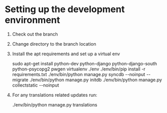 # Setting up the development environment

1. Check out the branch
2. Change directory to the branch location
3. Install the apt requirements and set up a virtual env

    sudo apt-get install python-dev python-django python-django-south python-psycopg2 pwgen
    virtualenv ./env
    ./env/bin/pip install -r requirements.txt
    ./env/bin/python manage.py syncdb --noinput --migrate
    ./env/bin/python manage.py initdb
    ./env/bin/python manage.py collectstatic --noinput

4. For any translations related updates run:

    ./env/bin/python manage.py translations
